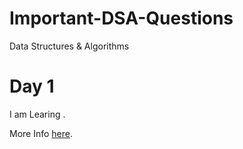 # Important-DSA-Questions
Data Structures &amp; Algorithms 

# Day 1

I am Learing .

More Info [here](Day1/Day1.md).